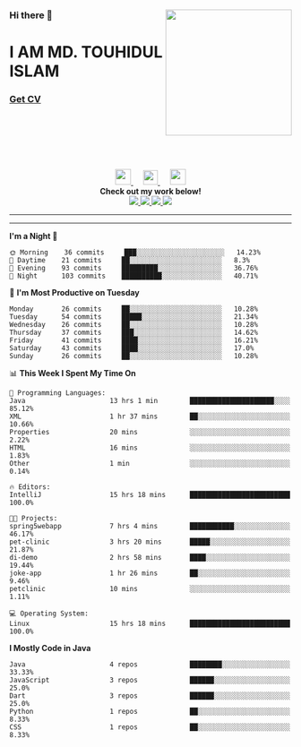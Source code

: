<div>
<img align="right" width="225" height="225" src="https://touhid-jisan.github.io/img/about-us.png">
<div>
  <h3> </h3>
  <h3> </h3>
  <h3>Hi there 👋</h3>
  <h1>I AM MD. TOUHIDUL ISLAM</h1>
 <!-- <h3>Software Engineer</h3> -->
  <h3> <a href="https://touhid-jisan.github.io/pdf/Touhidul_Islam.pdf"><span>Get CV</span></a></h3>
</div>
</div>
<br/><br/><br/><br/><br/>

<p align="center">
  <a href= "https://www.instagram.com/touhid_jisan/">
    <img src="https://img.icons8.com/ios-glyphs/256/000000/instagram-new.svg" width="28px"/>
  </a>
  &emsp;
  <a href="https://www.linkedin.com/in/touhid-jisan/">
    <img src="https://img.icons8.com/ios-filled/256/000000/linkedin.svg" width="26px"/>
  </a>
  &emsp;
  <a href="http://touhid-jisan.github.io/">
    <img src="https://img.icons8.com/material/256/000000/globe--v1.png" width="28px"/>
  </a>
  <br> 
  <strong>Check out my work below!</strong><br>
  
  <a href="https://badges.pufler.dev/years/touhid-jisan?style=flat-square&color=black&logo=github">
    <img src="https://badges.pufler.dev/years/touhid-jisan?style=flat-square&color=black&logo=github">
  </a>
  <a href="https://github.com/touhid-jisan?tab=repositories">
    <img src="https://badges.pufler.dev/repos/touhid-jisan?style=flat-square&color=black&logo=github">
  </a>
  <a href="https://gist.github.com/touhid-jisan">
    <img src="https://badges.pufler.dev/gists/touhid-jisan?style=flat-square&color=black&logo=github">
  </a>
  <a href="https://github.com/touhid-jisan">
    <img src="https://badges.pufler.dev/commits/monthly/touhid-jisan?style=flat-square&color=black&logo=github">
  </a>
</p>
<hr><hr>
<!--
**touhid-jisan/touhid-jisan** is a ✨ _special_ ✨ repository because its `README.md` (this file) appears on your GitHub profile.

Here are some ideas to get you started:

- 🔭 I’m currently working on ...
- 🌱 I’m currently learning ...
- 👯 I’m looking to collaborate on ...
- 🤔 I’m looking for help with ...
- 💬 Ask me about ...
- 📫 How to reach me: ...
- 😄 Pronouns: ...
- ⚡ Fun fact: ...
-->

<!--START_SECTION:waka-->
**I'm a Night 🦉** 

```text
🌞 Morning    36 commits     ███░░░░░░░░░░░░░░░░░░░░░░   14.23% 
🌆 Daytime    21 commits     ██░░░░░░░░░░░░░░░░░░░░░░░   8.3% 
🌃 Evening    93 commits     █████████░░░░░░░░░░░░░░░░   36.76% 
🌙 Night      103 commits    ██████████░░░░░░░░░░░░░░░   40.71%

```
📅 **I'm Most Productive on Tuesday** 

```text
Monday       26 commits     ██░░░░░░░░░░░░░░░░░░░░░░░   10.28% 
Tuesday      54 commits     █████░░░░░░░░░░░░░░░░░░░░   21.34% 
Wednesday    26 commits     ██░░░░░░░░░░░░░░░░░░░░░░░   10.28% 
Thursday     37 commits     ███░░░░░░░░░░░░░░░░░░░░░░   14.62% 
Friday       41 commits     ████░░░░░░░░░░░░░░░░░░░░░   16.21% 
Saturday     43 commits     ████░░░░░░░░░░░░░░░░░░░░░   17.0% 
Sunday       26 commits     ██░░░░░░░░░░░░░░░░░░░░░░░   10.28%

```


📊 **This Week I Spent My Time On** 

```text
💬 Programming Languages: 
Java                     13 hrs 1 min        █████████████████████░░░░   85.12% 
XML                      1 hr 37 mins        ██░░░░░░░░░░░░░░░░░░░░░░░   10.66% 
Properties               20 mins             ░░░░░░░░░░░░░░░░░░░░░░░░░   2.22% 
HTML                     16 mins             ░░░░░░░░░░░░░░░░░░░░░░░░░   1.83% 
Other                    1 min               ░░░░░░░░░░░░░░░░░░░░░░░░░   0.14%

🔥 Editors: 
IntelliJ                 15 hrs 18 mins      █████████████████████████   100.0%

🐱‍💻 Projects: 
spring5webapp            7 hrs 4 mins        ███████████░░░░░░░░░░░░░░   46.17% 
pet-clinic               3 hrs 20 mins       █████░░░░░░░░░░░░░░░░░░░░   21.87% 
di-demo                  2 hrs 58 mins       ████░░░░░░░░░░░░░░░░░░░░░   19.44% 
joke-app                 1 hr 26 mins        ██░░░░░░░░░░░░░░░░░░░░░░░   9.46% 
petclinic                10 mins             ░░░░░░░░░░░░░░░░░░░░░░░░░   1.11%

💻 Operating System: 
Linux                    15 hrs 18 mins      █████████████████████████   100.0%

```

**I Mostly Code in Java** 

```text
Java                     4 repos             ████████░░░░░░░░░░░░░░░░░   33.33% 
JavaScript               3 repos             ██████░░░░░░░░░░░░░░░░░░░   25.0% 
Dart                     3 repos             ██████░░░░░░░░░░░░░░░░░░░   25.0% 
Python                   1 repos             ██░░░░░░░░░░░░░░░░░░░░░░░   8.33% 
CSS                      1 repos             ██░░░░░░░░░░░░░░░░░░░░░░░   8.33%

```



<!--END_SECTION:waka-->
